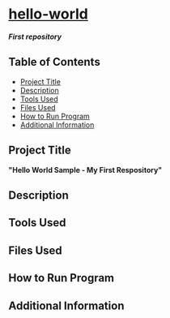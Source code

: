 # <ins>hello-world</ins>
***First repository***

## **Table of Contents**

- [Project Title](#project-Title)
- [Description](#description)
- [Tools Used](#tools-Used)
- [Files Used](#files-used)
- [How to Run Program](#how-to-run-program)
- [Additional Information](#additional-information)

## **Project Title**

__"Hello World Sample - My First Respository"__

## **Description**

## **Tools Used**

## **Files Used**

## **How to Run Program**

## **Additional Information**
